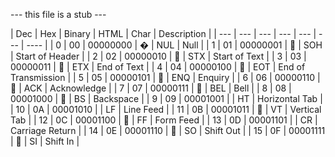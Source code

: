 --- this file is a stub ---

| Dec 	| Hex 	| Binary 	| HTML 	| Char 	| Description |
| --- | --- | --- | --- | --- | --- | ---- |
| 0 	| 00 	| 00000000 	| &#0; 	| NUL 	| Null |
| 1 	| 01 	| 00000001 	| &#1; 	| SOH 	| Start of Header |
| 2 	| 02 	| 00000010 	| &#2; 	| STX 	| Start of Text |
| 3 	| 03 	| 00000011 	| &#3; 	| ETX 	| End of Text |
| 4 	| 04 	| 00000100 	| &#4; 	| EOT 	| End of Transmission |
| 5 	| 05 	| 00000101 	| &#5; 	| ENQ 	| Enquiry |
| 6 	| 06 	| 00000110 	| &#6; 	| ACK 	| Acknowledge |
| 7 	| 07 	| 00000111 	| &#7; 	| BEL 	| Bell |
| 8 	| 08 	| 00001000 	| &#8; 	| BS 	| Backspace |
| 9 	| 09 	| 00001001 	| &#9; 	| HT 	| Horizontal Tab |
| 10 	| 0A 	| 00001010 	| &#10; 	| LF 	| Line Feed |
| 11 	| 0B 	| 00001011 	| &#11; 	| VT 	| Vertical Tab |
| 12 	| 0C 	| 00001100 	| &#12; 	| FF 	| Form Feed |
| 13 	| 0D 	| 00001101 	| &#13; 	| CR 	| Carriage Return |
| 14 	| 0E 	| 00001110 	| &#14; 	| SO 	| Shift Out |
| 15 	| 0F 	| 00001111 	| &#15; 	| SI 	| Shift In |
